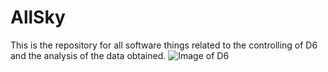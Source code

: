 # AllSky

This is the repository for all software things related to the controlling of D6 and the analysis of the data obtained.
![Image of D6](https://vignette4.wikia.nocookie.net/starwars/images/a/a0/R2-D6.png/revision/latest?cb=20100527150438)

